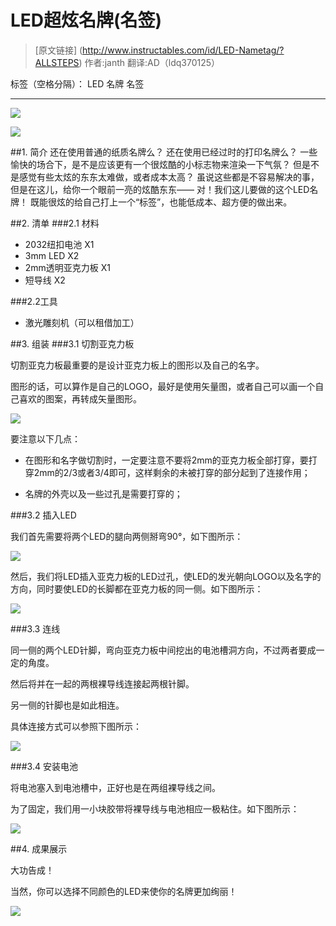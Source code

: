 ﻿# LED超炫名牌(名签)

>[原文链接] (http://www.instructables.com/id/LED-Nametag/?ALLSTEPS)  作者:janth 翻译:AD（ldq370125）

标签（空格分隔）： LED 名牌 名签

---

![](http://huohua.qiniudn.com/LEDNameTag1.jpg)

![](http://huohua.qiniudn.com/LEDNameTag3.jpg)

##1. 简介
还在使用普通的纸质名牌么？
还在使用已经过时的打印名牌么？
一些愉快的场合下，是不是应该更有一个很炫酷的小标志物来渲染一下气氛？
但是不是感觉有些太炫的东东太难做，或者成本太高？
虽说这些都是不容易解决的事，但是在这儿，给你一个眼前一亮的炫酷东东——
对！我们这儿要做的这个LED名牌！
既能很炫的给自己打上一个“标签”，也能低成本、超方便的做出来。

##2. 清单
###2.1 材料

- 2032纽扣电池 X1
- 3mm LED X2
- 2mm透明亚克力板 X1
- 短导线  X2

###2.2工具

- 激光雕刻机（可以租借加工）

##3. 组装
###3.1 切割亚克力板

切割亚克力板最重要的是设计亚克力板上的图形以及自己的名字。

图形的话，可以算作是自己的LOGO，最好是使用矢量图，或者自己可以画一个自己喜欢的图案，再转成矢量图形。

![](http://huohua.qiniudn.com/LEDNameTag4.jpg)

要注意以下几点：

- 在图形和名字做切割时，一定要注意不要将2mm的亚克力板全部打穿，要打穿2mm的2/3或者3/4即可，这样剩余的未被打穿的部分起到了连接作用；

- 名牌的外壳以及一些过孔是需要打穿的；

###3.2 插入LED

我们首先需要将两个LED的腿向两侧掰弯90°，如下图所示：

![](http://huohua.qiniudn.com/LEDNameTag5.jpg)

然后，我们将LED插入亚克力板的LED过孔，使LED的发光朝向LOGO以及名字的方向，同时要使LED的长脚都在亚克力板的同一侧。如下图所示：

![](http://huohua.qiniudn.com/LEDNameTag6.jpg)

###3.3 连线

同一侧的两个LED针脚，弯向亚克力板中间挖出的电池槽洞方向，不过两者要成一定的角度。

然后将并在一起的两根裸导线连接起两根针脚。

另一侧的针脚也是如此相连。

具体连接方式可以参照下图所示：

![](http://huohua.qiniudn.com/LEDNameTag7.jpg)

###3.4 安装电池

将电池塞入到电池槽中，正好也是在两组裸导线之间。

为了固定，我们用一小块胶带将裸导线与电池相应一极粘住。如下图所示：

![](http://huohua.qiniudn.com/LEDNameTag8.jpg)

##4. 成果展示

大功告成！

当然，你可以选择不同颜色的LED来使你的名牌更加绚丽！

![](http://huohua.qiniudn.com/LEDNameTag2.jpg)


